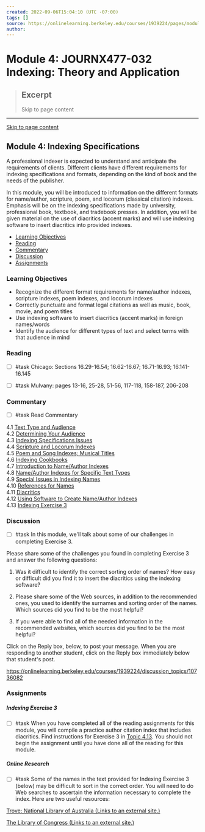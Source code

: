 ```yaml
---
created: 2022-09-06T15:04:10 (UTC -07:00)
tags: []
source: https://onlinelearning.berkeley.edu/courses/1939224/pages/module-4?module_item_id=89811861
author: 
---
```


# Module 4: JOURNX477-032 Indexing: Theory and Application

> ## Excerpt
> Skip to page content

---
[Skip to page content](https://onlinelearning.berkeley.edu/courses/1939224/pages/module-4?module_item_id=89811861#pagecontent)

## Module 4: Indexing Specifications

A professional indexer is expected to understand and anticipate the requirements of clients. Different clients have different requirements for indexing specifications and formats, depending on the kind of book and the needs of the publisher.

In this module, you will be introduced to information on the different formats for name/author, scripture, poem, and locorum (classical citation) indexes. Emphasis will be on the indexing specifications made by university, professional book, textbook, and tradebook presses. In addition, you will be given material on the use of diacritics (accent marks) and will use indexing software to insert diacritics into provided indexes.

-   [Learning Objectives](https://onlinelearning.berkeley.edu/courses/1939224/pages/module-4?module_item_id=89811861#S1)
-   [Reading](https://onlinelearning.berkeley.edu/courses/1939224/pages/module-4?module_item_id=89811861#S2)
-   [Commentary](https://onlinelearning.berkeley.edu/courses/1939224/pages/module-4?module_item_id=89811861#S3)
-   [Discussion](https://onlinelearning.berkeley.edu/courses/1939224/pages/module-4?module_item_id=89811861#S4)
-   [Assignments](https://onlinelearning.berkeley.edu/courses/1939224/pages/module-4?module_item_id=89811861#S5)

### Learning Objectives

-   Recognize the different format requirements for name/author indexes, scripture indexes, poem indexes, and locorum indexes
-   Correctly punctuate and format legal citations as well as music, book, movie, and poem titles
-   Use indexing software to insert diacritics (accent marks) in foreign names/words
-   Identify the audience for different types of text and select terms with that audience in mind

### Reading

- [ ] #task Chicago: Sections 16.29-16.54; 16.62-16.67; 16.71-16.93; 16.141-16.145

- [ ] #task Mulvany: pages 13-16, 25-28, 51-56, 117-118, 158-187, 206-208

### Commentary

- [ ] #task Read Commentary

4.1 [Text Type and Audience](https://onlinelearning.berkeley.edu/courses/1939224/pages/4-dot-1-text-type-and-audience "4.1 Text Type And Audience")  
4.2 [Determining Your Audience](https://onlinelearning.berkeley.edu/courses/1939224/pages/4-dot-2-determining-your-audience "4.2 Determining Your Audience")  
4.3 [Indexing Specifications Issues](https://onlinelearning.berkeley.edu/courses/1939224/pages/4-dot-3-indexing-specifications-issues "4.3 Indexing Specifications Issues")  
4.4 [Scripture and Locorum Indexes](https://onlinelearning.berkeley.edu/courses/1939224/pages/4-dot-4-scripture-and-locorum-indexes "4.4 Scripture And Locorum Indexes")  
4.5 [Poem and Song Indexes; Musical Titles  
](https://onlinelearning.berkeley.edu/courses/1939224/pages/4-dot-5-poem-and-song-indexes-musical-titles "4.5 Poem And Song Indexes; Musical Titles")4.6 [Indexing Cookbooks](https://onlinelearning.berkeley.edu/courses/1939224/pages/4-dot-6-indexing-cookbooks "4.6 Indexing Cookbooks")  
4.7 [Introduction to Name/Author Indexes](https://onlinelearning.berkeley.edu/courses/1939224/pages/4-dot-7-introduction-to-name-slash-author-indexes "4.7 Introduction To Name/Author Indexes")  
4.8 [Name/Author Indexes for Specific Text Types](https://onlinelearning.berkeley.edu/courses/1939224/pages/4-dot-8-name-slash-author-indexes-for-specific-text-types "4.8 Name/Author Indexes For Specific Text Types")  
4.9 [Special Issues in Indexing Names](https://onlinelearning.berkeley.edu/courses/1939224/pages/4-dot-9-special-issues-in-indexing-names "4.9 Special Issues In Indexing Names")  
4.10 [References for Names](https://onlinelearning.berkeley.edu/courses/1939224/pages/4-dot-10-references-for-names "4.10 References For Names")  
4.11 [Diacritics](https://onlinelearning.berkeley.edu/courses/1939224/pages/4-dot-11-diacritics "4.11 Diacritics")  
4.12 [Using Software to Create Name/Author Indexes](https://onlinelearning.berkeley.edu/courses/1939224/pages/4-dot-12-using-software-to-create-name-slash-author-indexes "4.12 Using Software To Create Name/Author Indexes")  
4.13 [Indexing Exercise 3](https://onlinelearning.berkeley.edu/courses/1939224/pages/4-dot-13-indexing-exercise-3 "4.13 Indexing Exercise 3")

### Discussion
- [ ] #task In this module, we'll talk about some of our challenges in completing Exercise 3.

Please share some of the challenges you found in completing Exercise 3 and answer the following questions:

1.  Was it difficult to identify the correct sorting order of names? How easy or difficult did you find it to insert the diacritics using the indexing software?

2.  Please share some of the Web sources, in addition to the recommended ones, you used to identify the surnames and sorting order of the names. Which sources did you find to be the most helpful?
3.  If you were able to find all of the needed information in the recommended websites, which sources did you find to be the most helpful?

Click on the Reply box, below, to post your message. When you are responding to another student, click on the Reply box immediately below that student's post.

https://onlinelearning.berkeley.edu/courses/1939224/discussion_topics/10736082

### Assignments

##### **Indexing Exercise 3**

- [ ] #task When you have completed all of the reading assignments for this module, you will compile a practice author citation index that includes diacritics. Find instructions for Exercise 3 in [Topic 4.13](https://onlinelearning.berkeley.edu/courses/1939224/pages/4-dot-13-indexing-exercise-3 "4.13 Indexing Exercise 3"). You should not begin the assignment until you have done all of the reading for this module.

##### **Online Research**

- [ ] #task Some of the names in the text provided for Indexing Exercise 3 (below) may be difficult to sort in the correct order. You will need to do Web searches to ascertain the information necessary to complete the index. Here are two useful resources:

[Trove: National Library of Australia (Links to an external site.)](http://trove.nla.gov.au/)

[The Library of Congress (Links to an external site.)](http://www.loc.gov/)

